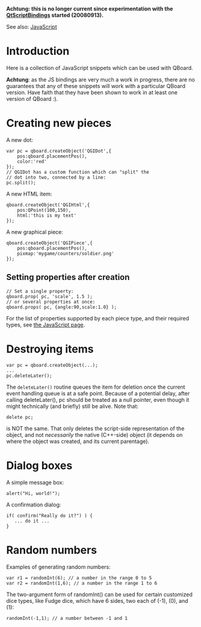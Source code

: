 **Achtung: this is no longer current since experimentation with the [QtScriptBindings](QtScriptBindings.md) started (20080913).**

See also: [JavaScript](JavaScript.md)

# Introduction #

Here is a collection of JavaScript snippets which can be used with QBoard.

**Achtung**: as the JS bindings are very much a work in progress, there are no guarantees that any of these snippets will work with a particular QBoard version. Have faith that they have been shown to work in at least one version of QBoard :).

# Creating new pieces #

A new dot:

```
var pc = qboard.createObject('QGIDot',{
    pos:qboard.placementPos(),
    color:'red'
});
// QGIDot has a custom function which can "split" the
// dot into two, connected by a line:
pc.split();
```


A new HTML item:
```
qboard.createObject('QGIHtml',{
    pos:QPoint(100,150),
    html:'this is my text'
});
```


A new graphical piece:
```
qboard.createObject('QGIPiece',{
    pos:qboard.placementPos(),
    pixmap:'mygame/counters/soldier.png'
});
```

## Setting properties after creation ##

```
// Set a single property:
qboard.prop( pc, 'scale', 1.5 );
// or several properties at once:
qboard.props( pc, {angle:90,scale:1.0} );
```

For the list of properties supported by each piece type, and
their required types, see [the JavaScript page](JavaScript.md).

# Destroying items #

```
var pc = qboard.createObject(...);
...
pc.deleteLater();
```

The `deleteLater()` routine queues the item for deletion once the current event handling queue is at a safe point. Because of a potential delay, after calling deleteLater(), pc should be treated as a null pointer, even though it might technically (and briefly) still be alive. Note that:

```
delete pc;
```

is NOT the same. That only deletes the script-side representation of the object, and not _necessarily_ the native (C++-side) object (it depends on where the object was created, and its current parentage).

# Dialog boxes #

A simple message box:

```
alert("Hi, world!");
```

A confirmation dialog:
```
if( confirm("Really do it?") ) {
   ... do it ...
}
```

# Random numbers #

Examples of generating random numbers:
```
var r1 = randomInt(6); // a number in the range 0 to 5
var r2 = randomInt(1,6); // a number in the range 1 to 6
```

The two-argument form of randomInt() can be used for certain customized dice types,
like Fudge dice, which have 6 sides, two each of (-1), (0), and (1):

```
randomInt(-1,1); // a number between -1 and 1
```